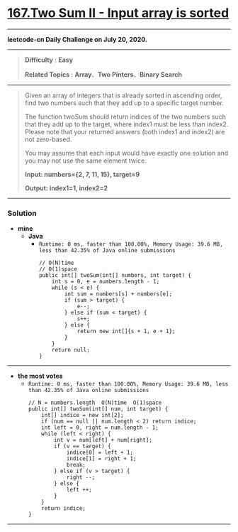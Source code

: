 # [167.Two Sum II - Input array is sorted](https://leetcode.com/problems/two-sum-ii-input-array-is-sorted/description/)

---

**leetcode-cn Daily Challenge on July 20, 2020.**

---

> **Difficulty** : **Easy**
> 
> **Related Topics** : **Array**、**Two Pinters**、**Binary Search**

---

> Given an array of integers that is already sorted in ascending order, find two numbers such that they add up to a specific target number.
>
> The function twoSum should return indices of the two numbers such that they add up to the target, where index1 must be less than index2. Please note that your returned answers (both index1 and index2) are not zero-based.
>
> You may assume that each input would have exactly one solution and you may not use the same element twice.
>
> **Input: numbers={2, 7, 11, 15}, target=9**
>
> **Output: index1=1, index2=2**

---

### Solution
* **mine**
  * **Java**
    * `Runtime: 0 ms, faster than 100.00%, Memory Usage: 39.6 MB, less than 42.35% of Java online submissions`
      ```
      // O(N)time
      // O(1)space
      public int[] twoSum(int[] numbers, int target) {
          int s = 0, e = numbers.length - 1;
          while (s < e) {
              int sum = numbers[s] + numbers[e];
              if (sum > target) {
                  e--;
              } else if (sum < target) {
                  s++;
              } else {
                  return new int[]{s + 1, e + 1};
              }
          }
          return null;
      }
      ```

---

* **the most votes**
  * `Runtime: 0 ms, faster than 100.00%, Memory Usage: 39.6 MB, less than 42.35% of Java online submissions`
    ```
    // N = numbers.length  O(N)time  O(1)space
    public int[] twoSum(int[] num, int target) {
        int[] indice = new int[2];
        if (num == null || num.length < 2) return indice;
        int left = 0, right = num.length - 1;
        while (left < right) {
            int v = num[left] + num[right];
            if (v == target) {
                indice[0] = left + 1;
                indice[1] = right + 1;
                break;
            } else if (v > target) {
                right --;
            } else {
                left ++;
            }
        }
        return indice;
    }
    ```

---
